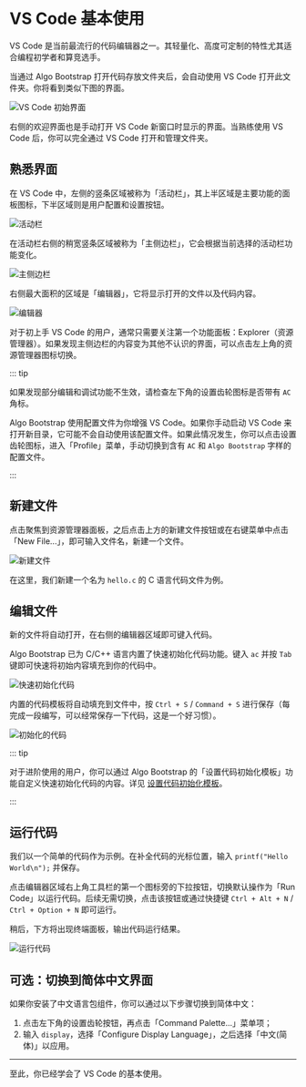 # VS Code 基本使用

VS Code 是当前最流行的代码编辑器之一。其轻量化、高度可定制的特性尤其适合编程初学者和算竞选手。

当通过 Algo Bootstrap 打开代码存放文件夹后，会自动使用 VS Code 打开此文件夹。你将看到类似下图的界面。

![VS Code 初始界面](./assets/basic-初始界面.png)

右侧的欢迎界面也是手动打开 VS Code 新窗口时显示的界面。当熟练使用 VS Code 后，你可以完全通过 VS Code 打开和管理文件夹。

## 熟悉界面

在 VS Code 中，左侧的竖条区域被称为「活动栏」，其上半区域是主要功能的面板图标，下半区域则是用户配置和设置按钮。

![活动栏](./assets/basic-活动栏.png)

在活动栏右侧的稍宽竖条区域被称为「主侧边栏」，它会根据当前选择的活动栏功能变化。

![主侧边栏](./assets/basic-主侧边栏.png)

右侧最大面积的区域是「编辑器」，它将显示打开的文件以及代码内容。

![编辑器](./assets/basic-编辑器.png)

对于初上手 VS Code 的用户，通常只需要关注第一个功能面板：Explorer（资源管理器）。如果发现主侧边栏的内容变为其他不认识的界面，可以点击左上角的资源管理器图标切换。

::: tip

如果发现部分编辑和调试功能不生效，请检查左下角的设置齿轮图标是否带有 `AC` 角标。

Algo Bootstrap 使用配置文件为你增强 VS Code。如果你手动启动 VS Code 来打开新目录，它可能不会自动使用该配置文件。如果此情况发生，你可以点击设置齿轮图标，进入「Profile」菜单，手动切换到含有 `AC` 和 `Algo Bootstrap` 字样的配置文件。

:::

## 新建文件

点击聚焦到资源管理器面板，之后点击上方的新建文件按钮或在右键菜单中点击「New File...」，即可输入文件名，新建一个文件。

![新建文件](./assets/basic-新建文件.png)

在这里，我们新建一个名为 `hello.c` 的 C 语言代码文件为例。

## 编辑文件

新的文件将自动打开，在右侧的编辑器区域即可键入代码。

Algo Bootstrap 已为 C/C++ 语言内置了快速初始化代码功能。键入 `ac` 并按 `Tab` 键即可快速将初始内容填充到你的代码中。

![快速初始化代码](./assets/basic-快速初始化.png)

内置的代码模板将自动填充到文件中，按 `Ctrl + S` / `Command + S` 进行保存（每完成一段编写，可以经常保存一下代码，这是一个好习惯）。

![初始化的代码](./assets/basic-初始化的代码.png)

::: tip

对于进阶使用的用户，你可以通过 Algo Bootstrap 的「设置代码初始化模板」功能自定义快速初始化代码的内容。详见 [设置代码初始化模板](/usages/advanced/template)。

:::

## 运行代码

我们以一个简单的代码作为示例。在补全代码的光标位置，输入 `printf("Hello World\n");` 并保存。

点击编辑器区域右上角工具栏的第一个图标旁的下拉按钮，切换默认操作为「Run Code」以运行代码。后续无需切换，点击该按钮或通过快捷键 `Ctrl + Alt + N` / `Ctrl + Option + N` 即可运行。

稍后，下方将出现终端面板，输出代码运行结果。

![运行代码](./assets/basic-运行代码.png)

## 可选：切换到简体中文界面

如果你安装了中文语言包组件，你可以通过以下步骤切换到简体中文：

1. 点击左下角的设置齿轮按钮，再点击「Command Palette...」菜单项；
2. 输入 `display`，选择「Configure Display Language」，之后选择「中文(简体)」以应用。

---

至此，你已经学会了 VS Code 的基本使用。
